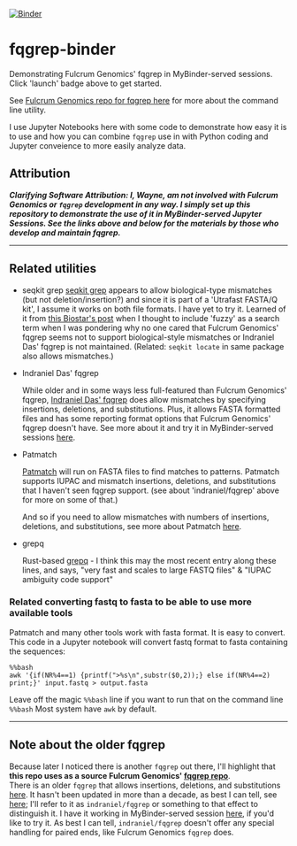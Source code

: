 [![Binder](https://mybinder.org/badge_logo.svg)](https://mybinder.org/v2/gh/fomightez/fqgrep-binder/HEAD?urlpath=%2Flab%2Ftree%2FDemonstrate+Fulcrum+Genomics+fqgrep.ipynb)

# fqgrep-binder
Demonstrating Fulcrum Genomics' fqgrep in MyBinder-served sessions.  
Click 'launch' badge above to get started.

See [Fulcrum Genomics repo for fqgrep here](https://github.com/fulcrumgenomics/fqgrep) for more about the command line utility.

I use Jupyter Notebooks here with some code to demonstrate how easy it is to use and how you can combine `fqgrep` use in with Python coding and Jupyter conveience to more easily analyze data.


## Attribution

***Clarifying Software Attribution: I, Wayne, am not involved with Fulcrum Genomics or `fqgrep` development in any way. I simply set up this repository to demonstrate the use of it in MyBinder-served Jupyter Sessions. See the links above and below for the materials by those who develop and maintain fqgrep.***

--------

## Related utilities

- seqkit grep
	[seqkit grep](https://bioinf.shenwei.me/seqkit/usage/#grep) appears to allow biological-type mismatches (but not deletion/insertion?) and since it is part of a 'Utrafast FASTA/Q kit', I assume it works on both file formats. I have yet to try it. Learned of it from [this Biostar's post](https://www.biostars.org/p/346852/#346875) when I thought to include 'fuzzy' as a search term when I was pondering why no one cared that Fulcrum Genomics' fqgrep seems not to support biological-style mismatches or Indraniel Das' fqgrep is not maintained. (Related: `seqkit locate` in same package also allows mismatches.)

- Indraniel Das' fqgrep

	While older and in some ways less full-featured than Fulcrum Genomics' fqgrep, [Indraniel Das' fqgrep](https://github.com/fomightez/indraniel_fqgrep-binder) does allow mismatches by specifying insertions, deletions, and substitutions. Plus, it allows FASTA formatted files and has some reporting format options that Fulcrum Genomics' fqgrep doesn't have. See more about it and try it in MyBinder-served sessions [here](https://github.com/fomightez/patmatch-binder).

- Patmatch

	[Patmatch](https://github.com/fomightez/patmatch-binder) will run on FASTA files to find matches to patterns. Patmatch supports IUPAC and mismatch insertions, deletions, and substitutions that I haven't seen fqgrep support. (see about 'indraniel/fqgrep' above for more on some of that.)

	And so if you need to allow mismatches with numbers of insertions, deletions, and substitutions, see more about Patmatch [here](https://github.com/fomightez/patmatch-binder).

- grepq

	Rust-based [grepq](https://github.com/Rbfinch/grepq) - I think this may the most recent entry along these lines, and says, "very fast and scales to large FASTQ files" & "IUPAC ambiguity code support"


### Related converting fastq to fasta to be able to use more available tools

Patmatch and many other tools work with fasta format. It is easy to convert.  
This code in a Jupyter notebook will convert fastq format to fasta containing the sequences:

```shell
%%bash
awk '{if(NR%4==1) {printf(">%s\n",substr($0,2));} else if(NR%4==2) print;}' input.fastq > output.fasta
```

Leave off the magic `%%bash` line if you want to run that on the command line `%%bash` Most system have `awk` by default.


--------

## Note about the older fqgrep

Because later I noticed there is another `fqgrep` out there, I'll highlight that **this repo uses as a source Fulcrum Genomics' [fqgrep repo](https://github.com/fulcrumgenomics/fqgrep)**.   
There is an older `fqgrep` that allows insertions, deletions, and substitutions [here](https://github.com/indraniel/fqgrep). It hasn't been updated in more than a decade, as best I can tell, see [here](https://github.com/indraniel/fqgrep/releases/tag/v0.4.4); I'll refer to it as `indraniel/fqgrep` or something to that effect to distinguish it. I have it working in MyBinder-served session [here](https://github.com/fomightez/indraniel_fqgrep-binder), if you'd like to try it. As best I can tell, `indraniel/fqgrep` doesn't offer any special handling for paired ends, like Fulcrum Genomics `fqgrep` does. 
